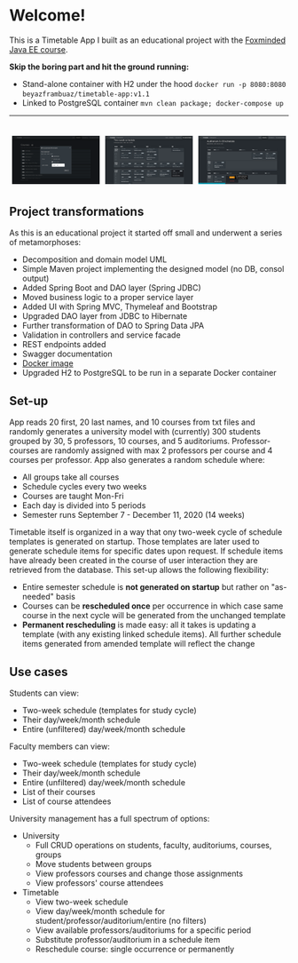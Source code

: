 # Welcome!
This is a Timetable App I built as an educational project with the [Foxminded Java EE course](https://foxminded.com.ua/ua/java/).

**Skip the boring part and hit the ground running:**
* Stand-alone container with H2 under the hood  `docker run -p 8080:8080 beyazframbuaz/timetable-app:v1.1`
* Linked to PostgreSQL container  `mvn clean package; docker-compose up`

---
  </br>
<div style="display:flex">
  <div style="flex:33.33%;padding:5px">
    <img alt="Schedule picker" src="screenshots/schedule-picker.png">
  </div>
  <div style="flex:33.33%;padding:5px">
    <img alt="Two-week schedule" src="screenshots/two-week-schedule.png">
  </div>
  <div style="flex:33.33%;padding:5px">
    <img alt="Auditorium schedule" src="screenshots/auditorium-schedule.png">
  </div>
</div>

## Project transformations
As this is an educational project it started off small and underwent a series of metamorphoses:
* Decomposition and domain model UML
* Simple Maven project implementing the designed model (no DB, consol output)
* Added Spring Boot and DAO layer (Spring JDBC)
* Moved business logic to a proper service layer
* Added UI with Spring MVC, Thymeleaf and Bootstrap
* Upgraded DAO layer from JDBC to Hibernate
* Further transformation of DAO to Spring Data JPA
* Validation in controllers and service facade
* REST endpoints added
* Swagger documentation
* [Docker image](https://hub.docker.com/r/beyazframbuaz/timetable-app)
* Upgraded H2 to PostgreSQL to be run in a separate Docker container

## Set-up
App reads 20 first, 20 last names, and 10 courses from txt files and randomly generates a university model with (currently) 300 students grouped by 30, 5 professors, 10 courses, and 5 auditoriums. Professor-courses are randomly assigned with max 2 professors per course and 4 courses per professor. App also generates a random schedule where:
* All groups take all courses
* Schedule cycles every two weeks
* Courses are taught Mon-Fri
* Each day is divided into 5 periods
* Semester runs September 7 - December 11, 2020 (14 weeks)

Timetable itself is organized in a way that ony two-week cycle of schedule templates is generated on startup. Those templates are later used to generate schedule items for specific dates upon request. If schedule items have already been created in the course of user interaction they are retrieved from the database. This set-up allows the following flexibility:
* Entire semester schedule is **not generated on startup** but rather on "as-needed" basis
* Courses can be **rescheduled once** per occurrence in which case same course in the next cycle will be generated from the unchanged template
* **Permanent rescheduling** is made easy: all it takes is updating a template (with any existing linked schedule items). All further schedule items generated from amended template will reflect the change

## Use cases
Students can view:
* Two-week schedule (templates for study cycle)
* Their day/week/month schedule
* Entire (unfiltered) day/week/month schedule

Faculty members can view:
* Two-week schedule (templates for study cycle)
* Their day/week/month schedule
* Entire (unfiltered) day/week/month schedule
* List of their courses
* List of course attendees

University management has a full spectrum of options:
* University
  * Full CRUD operations on students, faculty, auditoriums, courses, groups
  * Move students between groups
  * View professors courses and change those assignments
  * View professors' course attendees
* Timetable
  * View two-week schedule
  * View day/week/month schedule for student/professor/auditorium/entire (no filters)
  * View available professors/auditoriums for a specific period
  * Substitute professor/auditorium in a schedule item
  * Reschedule course: single occurrence or permanently
